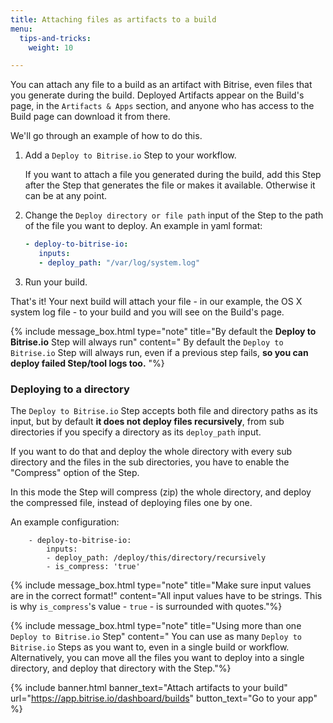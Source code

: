 ```yaml
---
title: Attaching files as artifacts to a build
menu:
  tips-and-tricks:
    weight: 10

---
```

You can attach any file to a build as an artifact with Bitrise, even files that you generate during the build. Deployed Artifacts appear on the Build's page, in the `Artifacts & Apps` section, and anyone who has access to the Build page can download it from there.

We'll go through an example of how to do this.

1. Add a `Deploy to Bitrise.io` Step to your workflow.

   If you want to attach a file you generated during the build, add this Step after the Step that generates the file or makes it available. Otherwise it can be at any point.
2. Change the `Deploy directory or file path` input of the Step to the path of the file you want to deploy.
   An example in yaml format:

   ```yaml
   - deploy-to-bitrise-io:
      inputs:
      - deploy_path: "/var/log/system.log"
   ```
3. Run your build.

That's it! Your next build will attach your file - in our example, the OS X system log file - to your build and you will see on the Build's page.

{% include message_box.html type="note" title="By default the **Deploy to Bitrise.io** Step will always run" content=" By default the `Deploy to Bitrise.io` Step will always run, even if a previous step fails, **so you can deploy failed Step/tool logs too.** "%}

### Deploying to a directory

The `Deploy to Bitrise.io` Step accepts both file and directory paths as its input, but by default **it does not deploy files recursively**, from sub directories if you specify a directory as its `deploy_path` input.

If you want to do that and deploy the whole directory with every sub directory and the files in the sub directories, you have to enable the "Compress" option of the Step.

In this mode the Step will compress (zip) the whole directory, and deploy the compressed file, instead of deploying files one by one.

An example configuration:

        - deploy-to-bitrise-io:
            inputs:
            - deploy_path: /deploy/this/directory/recursively
            - is_compress: 'true'

{% include message_box.html type="note" title="Make sure input values are in the correct format!" content="All input values have to be strings. This is why `is_compress`'s value - `true` - is surrounded with quotes."%}

{% include message_box.html type="note" title="Using more than one `Deploy to Bitrise.io` Step" content=" You can use as many `Deploy to Bitrise.io` Steps as you want to, even in a single build or workflow. Alternatively, you can move all the files you want to deploy into a single directory, and deploy that directory with the Step."%}

{% include banner.html banner_text="Attach artifacts to your build" url="https://app.bitrise.io/dashboard/builds" button_text="Go to your app" %}